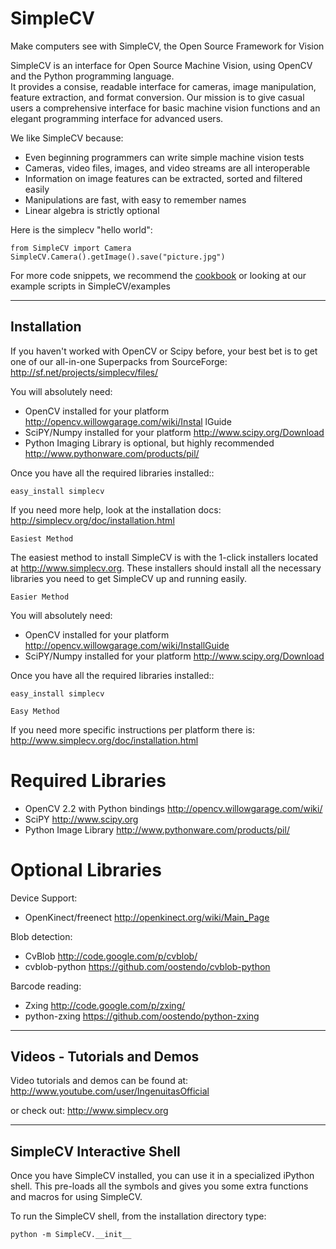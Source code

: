 SimpleCV
=============

Make computers see with SimpleCV, the Open Source Framework for Vision

SimpleCV is an interface for Open Source Machine Vision, using OpenCV and the Python programming language.    
It provides a consise, readable interface for cameras, image manipulation, feature extraction, and format conversion.  Our mission is to give casual users a comprehensive interface for basic machine vision functions and an elegant programming interface for advanced users.

We like SimpleCV because:

* Even beginning programmers can write simple machine vision tests
* Cameras, video files, images, and video streams are all interoperable
* Information on image features can be extracted, sorted and filtered easily
* Manipulations are fast, with easy to remember names
* Linear algebra is strictly optional

Here is the simplecv "hello world":

    from SimpleCV import Camera
    SimpleCV.Camera().getImage().save("picture.jpg")

For more code snippets, we recommend the [cookbook](http://simplecv.org/doc/cookbook.html) or looking at our example scripts in SimpleCV/examples


---------------------------
Installation
---------------------------

If you haven't worked with OpenCV or Scipy before, your best bet is to get
one of our all-in-one Superpacks from SourceForge: http://sf.net/projects/simplecv/files/

You will absolutely need:

* OpenCV installed for your platform http://opencv.willowgarage.com/wiki/Instal
lGuide
* SciPY/Numpy installed for your platform http://www.scipy.org/Download
* Python Imaging Library is optional, but highly recommended http://www.pythonware.com/products/pil/

Once you have all the required libraries installed::

    easy_install simplecv

If you need more help, look at the installation docs: http://simplecv.org/doc/installation.html


`Easiest Method`

The easiest method to install SimpleCV is with the 1-click installers
located at <http://www.simplecv.org>.  These installers should
install all the necessary libraries you need to get SimpleCV up and
running easily.


`Easier Method`

You will absolutely need:

 * OpenCV installed for your platform <http://opencv.willowgarage.com/wiki/InstallGuide>
 * SciPY/Numpy installed for your platform <http://www.scipy.org/Download>

Once you have all the required libraries installed::

    easy_install simplecv



`Easy Method`

If you need more specific instructions per platform there is:
<http://www.simplecv.org/doc/installation.html>



Required Libraries
==================

* OpenCV 2.2 with Python bindings <http://opencv.willowgarage.com/wiki/>
* SciPY <http://www.scipy.org>
* Python Image Library <http://www.pythonware.com/products/pil/>

Optional Libraries
==================
Device Support:

* OpenKinect/freenect <http://openkinect.org/wiki/Main_Page>

Blob detection:

* CvBlob http://code.google.com/p/cvblob/
* cvblob-python https://github.com/oostendo/cvblob-python

Barcode reading:

* Zxing http://code.google.com/p/zxing/
* python-zxing https://github.com/oostendo/python-zxing



---------------------------    
Videos - Tutorials and Demos
---------------------------
Video tutorials and demos can be found at:
http://www.youtube.com/user/IngenuitasOfficial

or check out:
http://www.simplecv.org



---------------------------
SimpleCV Interactive Shell
---------------------------

Once you have SimpleCV installed, you can use it in a specialized iPython
shell.  This pre-loads all the symbols and gives you some extra functions
and macros for using SimpleCV.

To run the SimpleCV shell, from the installation directory type:

    python -m SimpleCV.__init__
    

